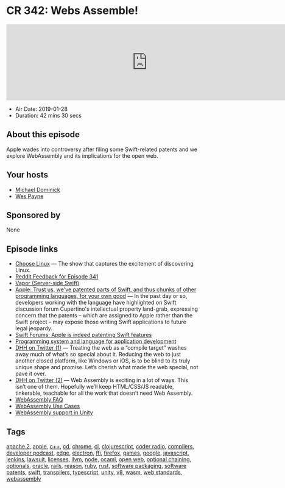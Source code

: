 # CR 342: Webs Assemble!

<iframe src="https://player.fireside.fm/v2/MLf2ZzhC+gveOEAhI?theme=dark" width="740" height="200" frameborder="0" scrolling="no"></iframe>

* Air Date: 2019-01-28
* Duration: 42 mins 30 secs

## About this episode

Apple wades into controversy after filing some Swift-related patents and we explore WebAssembly and its implications for the open web.

## Your hosts
* [Michael Dominick](https://coder.show/hosts/michael)
* [Wes Payne](https://coder.show/hosts/wespayne)

## Sponsored by

None



## Episode links

  * [Choose Linux](https://chooselinux.show/1 "Choose Linux") — The show that captures the excitement of discovering Linux.
  * [Reddit Feedback for Episode 341](https://www.reddit.com/r/CoderRadio/comments/ajdnc5/too_late_for_jenkins_coder_radio_341/ "Reddit Feedback for Episode 341")
  * [Vapor (Server-side Swift)](https://vapor.codes/ "Vapor \(Server-side Swift\)")
  * [Apple: Trust us, we've patented parts of Swift, and thus chunks of other programming languages, for your own good](https://www.theregister.co.uk/2019/01/26/apples_swift_patents/ "Apple: Trust us, we've patented parts of Swift, and thus chunks of other programming languages, for your own good") — In the past day or so, developers working with the language have highlighted on Swift discussion forum Cupertino's intellectual property land-grab, expressing concern that the patents – which are assigned to Apple rather than the Swift project – may expose those writing Swift applications to future legal jeopardy.
  * [Swift Forums: Apple is indeed patenting Swift features](https://forums.swift.org/t/apple-is-indeed-patenting-swift-features/19779 "Swift Forums: Apple is indeed patenting Swift features")
  * [Programming system and language for application development](https://patents.google.com/patent/US9952841B2/en?oq=9%2c952%2c841 "Programming system and language for application development")
  * [DHH on Twitter (1)](https://twitter.com/dhh/status/1089297353566089216 "DHH on Twitter \(1\)") — Treating the web as a “compile target” washes away much of what‘s so special about it. Reducing the web to just another closed platform, like Windows or iOS, is to be blind to its truly unique shape and promise. Let’s cherish what made the web special, not pave it over.
  * [DHH on Twitter (2)](https://twitter.com/dhh/status/1089305683164487682 "DHH on Twitter \(2\)") — Web Assembly is exciting in a lot of ways. This isn’t one of them. Hopefully we’ll keep HTML/CSS/JS readable, tinkerable, teachable for all the work that doesn’t need Web Assembly.
  * [WebAssembly FAQ](https://webassembly.org/docs/faq/ "WebAssembly FAQ")
  * [WebAssembly Use Cases](https://webassembly.org/docs/use-cases/ "WebAssembly Use Cases")
  * [WebAssembly support in Unity](https://blogs.unity3d.com/2018/08/15/webassembly-is-here/ "WebAssembly support in Unity")



## Tags

[apache 2](https://coder.show/tags/apache%202), [apple](https://coder.show/tags/apple), [c++](https://coder.show/tags/c++), [cd](https://coder.show/tags/cd), [chrome](https://coder.show/tags/chrome), [ci](https://coder.show/tags/ci), [clojurescript](https://coder.show/tags/clojurescript), [coder radio](https://coder.show/tags/coder%20radio), [compilers](https://coder.show/tags/compilers), [developer podcast](https://coder.show/tags/developer%20podcast), [edge](https://coder.show/tags/edge), [electron](https://coder.show/tags/electron), [ffi](https://coder.show/tags/ffi), [firefox](https://coder.show/tags/firefox), [games](https://coder.show/tags/games), [google](https://coder.show/tags/google), [javascript](https://coder.show/tags/javascript), [jenkins](https://coder.show/tags/jenkins), [lawsuit](https://coder.show/tags/lawsuit), [licenses](https://coder.show/tags/licenses), [llvm](https://coder.show/tags/llvm), [node](https://coder.show/tags/node), [ocaml](https://coder.show/tags/ocaml), [open web](https://coder.show/tags/open%20web), [optional chaining](https://coder.show/tags/optional%20chaining), [optionals](https://coder.show/tags/optionals), [oracle](https://coder.show/tags/oracle), [rails](https://coder.show/tags/rails), [reason](https://coder.show/tags/reason), [ruby](https://coder.show/tags/ruby), [rust](https://coder.show/tags/rust), [software packaging](https://coder.show/tags/software%20packaging), [software patents](https://coder.show/tags/software%20patents), [swift](https://coder.show/tags/swift), [transpilers](https://coder.show/tags/transpilers), [typescript](https://coder.show/tags/typescript), [unity](https://coder.show/tags/unity), [v8](https://coder.show/tags/v8), [wasm](https://coder.show/tags/wasm), [web standards](https://coder.show/tags/web%20standards), [webassembly](https://coder.show/tags/webassembly)